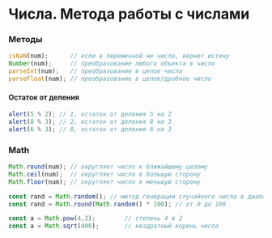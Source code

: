 # Числа. Метода работы с числами

<!-- xxxxxxxxxxxxxxxxxxxxxxxxxxxxxxxxxxxxxxxxxxxxxxxxxxxxxxx -->
### Методы
<!-- xxxxxxxxxxxxxxxxxxxxxxxxxxxxxxxxxxxxxxxxxxxxxxxxxxxxxxx -->
```js
isNaN(num);      // если в переменной не число, вернет истину
Number(num);     // преобразование любого объекта в число
parseInt(num);   // преобразование в целое число
parseFloat(num); // преобразование в целое/дробное число
```

<!------------------------------------------------------------->
#### Остаток от деления
<!------------------------------------------------------------->
```js
alert(5 % 2); // 1, остаток от деления 5 на 2
alert(8 % 3); // 2, остаток от деления 8 на 3
alert(6 % 3); // 0, остаток от деления 6 на 3
```

<!-- xxxxxxxxxxxxxxxxxxxxxxxxxxxxxxxxxxxxxxxxxxxxxxxxxxxxxxx -->
### Math
<!-- xxxxxxxxxxxxxxxxxxxxxxxxxxxxxxxxxxxxxxxxxxxxxxxxxxxxxxx -->
```js
Math.round(num); // округляет число к ближайшему целому
Math.ceil(num);  // округляет число в большую сторону
Math.floor(num); // округляет число в меньшую сторону

const rand = Math.random(); // метод генерации случайного числа в диапазоне от 0 до 1
const rand = Math.round(Math.random() * 100); // от 0 до 100

const a = Math.pow(4,2);        // степень 4 в 2
const a = Math.sqrt(400);       // квадратный корень числа
```